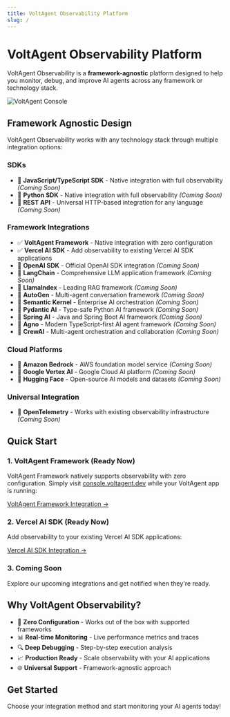 ```yaml
---
title: VoltAgent Observability Platform
slug: /
---
```


# VoltAgent Observability Platform

VoltAgent Observability is a **framework-agnostic** platform designed to help you monitor, debug, and improve AI agents across any framework or technology stack.

![VoltAgent Console](https://cdn.voltagent.dev/readme/demo.gif)

## Framework Agnostic Design

VoltAgent Observability works with any technology stack through multiple integration options:

### SDKs

- 🔄 **JavaScript/TypeScript SDK** - Native integration with full observability _(Coming Soon)_
- 🔄 **Python SDK** - Native integration with full observability _(Coming Soon)_
- 🔄 **REST API** - Universal HTTP-based integration for any language _(Coming Soon)_

### Framework Integrations

- ✅ **VoltAgent Framework** - Native integration with zero configuration
- ✅ **Vercel AI SDK** - Add observability to existing Vercel AI SDK applications
- 🔄 **OpenAI SDK** - Official OpenAI SDK integration _(Coming Soon)_
- 🔄 **LangChain** - Comprehensive LLM application framework _(Coming Soon)_
- 🔄 **LlamaIndex** - Leading RAG framework _(Coming Soon)_
- 🔄 **AutoGen** - Multi-agent conversation framework _(Coming Soon)_
- 🔄 **Semantic Kernel** - Enterprise AI orchestration _(Coming Soon)_
- 🔄 **Pydantic AI** - Type-safe Python AI framework _(Coming Soon)_
- 🔄 **Spring AI** - Java and Spring Boot AI framework _(Coming Soon)_
- 🔄 **Agno** - Modern TypeScript-first AI agent framework _(Coming Soon)_
- 🔄 **CrewAI** - Multi-agent orchestration and collaboration _(Coming Soon)_

### Cloud Platforms

- 🔄 **Amazon Bedrock** - AWS foundation model service _(Coming Soon)_
- 🔄 **Google Vertex AI** - Google Cloud AI platform _(Coming Soon)_
- 🔄 **Hugging Face** - Open-source AI models and datasets _(Coming Soon)_

### Universal Integration

- 🔄 **OpenTelemetry** - Works with existing observability infrastructure _(Coming Soon)_

## Quick Start

### 1. VoltAgent Framework (Ready Now)

VoltAgent Framework natively supports observability with zero configuration. Simply visit [console.voltagent.dev](https://console.voltagent.dev/) while your VoltAgent app is running:

[VoltAgent Framework Integration →](/docs/observability/developer-console)

### 2. Vercel AI SDK (Ready Now)

Add observability to your existing Vercel AI SDK applications:

[Vercel AI SDK Integration →](./vercel-ai.md)

### 3. Coming Soon

Explore our upcoming integrations and get notified when they're ready.

## Why VoltAgent Observability?

- 🚀 **Zero Configuration** - Works out of the box with supported frameworks
- 📊 **Real-time Monitoring** - Live performance metrics and traces
- 🔍 **Deep Debugging** - Step-by-step execution analysis
- 📈 **Production Ready** - Scale observability with your AI applications
- 🌐 **Universal Support** - Framework-agnostic approach

## Get Started

Choose your integration method and start monitoring your AI agents today!

